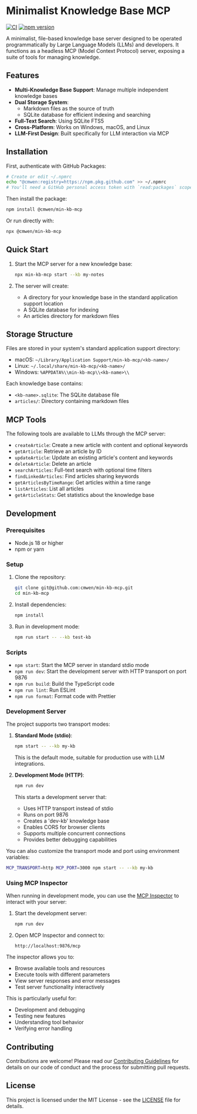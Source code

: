 # Minimalist Knowledge Base MCP

[![CI](https://github.com/cmwen/min-kb-mcp/actions/workflows/ci.yml/badge.svg)](https://github.com/cmwen/min-kb-mcp/actions/workflows/ci.yml)
[![npm version](https://badge.fury.io/js/min-kb-mcp.svg)](https://badge.fury.io/js/min-kb-mcp)

A minimalist, file-based knowledge base server designed to be operated programmatically by Large Language Models (LLMs) and developers. It functions as a headless MCP (Model Context Protocol) server, exposing a suite of tools for managing knowledge.

## Features

- **Multi-Knowledge Base Support**: Manage multiple independent knowledge bases
- **Dual Storage System**: 
  - Markdown files as the source of truth
  - SQLite database for efficient indexing and searching
- **Full-Text Search**: Using SQLite FTS5
- **Cross-Platform**: Works on Windows, macOS, and Linux
- **LLM-First Design**: Built specifically for LLM interaction via MCP

## Installation

First, authenticate with GitHub Packages:

```bash
# Create or edit ~/.npmrc
echo "@cmwen:registry=https://npm.pkg.github.com" >> ~/.npmrc
# You'll need a GitHub personal access token with `read:packages` scope
```

Then install the package:

```bash
npm install @cmwen/min-kb-mcp
```

Or run directly with:

```bash
npx @cmwen/min-kb-mcp
```

## Quick Start

1. Start the MCP server for a new knowledge base:
   ```bash
   npx min-kb-mcp start --kb my-notes
   ```

2. The server will create:
   - A directory for your knowledge base in the standard application support location
   - A SQLite database for indexing
   - An articles directory for markdown files

## Storage Structure

Files are stored in your system's standard application support directory:

- macOS: `~/Library/Application Support/min-kb-mcp/<kb-name>/`
- Linux: `~/.local/share/min-kb-mcp/<kb-name>/`
- Windows: `%APPDATA%\\min-kb-mcp\\<kb-name>\\`

Each knowledge base contains:
- `<kb-name>.sqlite`: The SQLite database file
- `articles/`: Directory containing markdown files

## MCP Tools

The following tools are available to LLMs through the MCP server:

- `createArticle`: Create a new article with content and optional keywords
- `getArticle`: Retrieve an article by ID
- `updateArticle`: Update an existing article's content and keywords
- `deleteArticle`: Delete an article
- `searchArticles`: Full-text search with optional time filters
- `findLinkedArticles`: Find articles sharing keywords
- `getArticlesByTimeRange`: Get articles within a time range
- `listArticles`: List all articles
- `getArticleStats`: Get statistics about the knowledge base

## Development

### Prerequisites

- Node.js 18 or higher
- npm or yarn

### Setup

1. Clone the repository:
   ```bash
   git clone git@github.com:cmwen/min-kb-mcp.git
   cd min-kb-mcp
   ```

2. Install dependencies:
   ```bash
   npm install
   ```

3. Run in development mode:
   ```bash
   npm run start -- --kb test-kb
   ```

### Scripts

- `npm start`: Start the MCP server in standard stdio mode
- `npm run dev`: Start the development server with HTTP transport on port 9876
- `npm run build`: Build the TypeScript code
- `npm run lint`: Run ESLint
- `npm run format`: Format code with Prettier

### Development Server

The project supports two transport modes:

1. **Standard Mode (stdio)**: 
   ```bash
   npm start -- --kb my-kb
   ```
   This is the default mode, suitable for production use with LLM integrations.

2. **Development Mode (HTTP)**:
   ```bash
   npm run dev
   ```
   This starts a development server that:
   - Uses HTTP transport instead of stdio
   - Runs on port 9876
   - Creates a 'dev-kb' knowledge base
   - Enables CORS for browser clients
   - Supports multiple concurrent connections
   - Provides better debugging capabilities

You can also customize the transport mode and port using environment variables:
```bash
MCP_TRANSPORT=http MCP_PORT=3000 npm start -- --kb my-kb
```

### Using MCP Inspector

When running in development mode, you can use the [MCP Inspector](https://github.com/modelcontextprotocol/inspector) to interact with your server:

1. Start the development server:
   ```bash
   npm run dev
   ```

2. Open MCP Inspector and connect to:
   ```
   http://localhost:9876/mcp
   ```

The inspector allows you to:
- Browse available tools and resources
- Execute tools with different parameters
- View server responses and error messages
- Test server functionality interactively

This is particularly useful for:
- Development and debugging
- Testing new features
- Understanding tool behavior
- Verifying error handling

## Contributing

Contributions are welcome! Please read our [Contributing Guidelines](CONTRIBUTING.md) for details on our code of conduct and the process for submitting pull requests.

## License

This project is licensed under the MIT License - see the [LICENSE](LICENSE) file for details.
